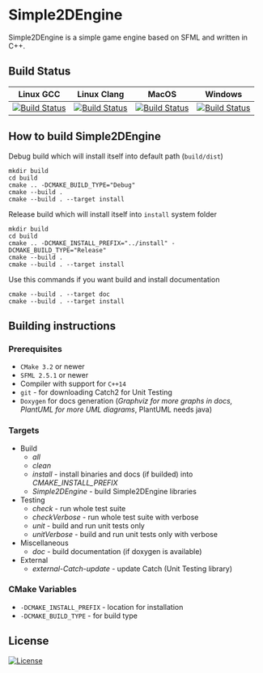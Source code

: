 # Simple2DEngine

Simple2DEngine is a simple game engine based on SFML and written in C++.

## Build Status

| Linux GCC | Linux Clang | MacOS | Windows |
|-----------|-------------|-------|---------|
| [![Build Status](https://travis-matrix-badges.herokuapp.com/repos/ilya-bardinov/Simple2DEngine/branches/master/1)](https://travis-ci.org/ilya-bardinov/Simple2DEngine) | [![Build Status](https://travis-matrix-badges.herokuapp.com/repos/ilya-bardinov/Simple2DEngine/branches/master/2)](https://travis-ci.org/ilya-bardinov/Simple2DEngine) | [![Build Status](https://travis-matrix-badges.herokuapp.com/repos/ilya-bardinov/Simple2DEngine/branches/master/3)](https://travis-ci.org/ilya-bardinov/Simple2DEngine) | [![Build Status](https://travis-matrix-badges.herokuapp.com/repos/ilya-bardinov/Simple2DEngine/branches/master/4)](https://travis-ci.org/ilya-bardinov/Simple2DEngine) |

## How to build Simple2DEngine

Debug build which will install itself into default path (`build/dist`)

~~~
mkdir build
cd build
cmake .. -DCMAKE_BUILD_TYPE="Debug"
cmake --build .
cmake --build . --target install
~~~

Release build which will install itself into `install` system folder
~~~
mkdir build 
cd build
cmake .. -DCMAKE_INSTALL_PREFIX="../install" -DCMAKE_BUILD_TYPE="Release"
cmake --build .
cmake --build . --target install
~~~

Use this commands if you want build and install documentation
~~~
cmake --build . --target doc
cmake --build . --target install
~~~

## Building instructions

### Prerequisites

* `CMake 3.2` or newer
* `SFML 2.5.1` or newer
* Compiler with support for `C++14`
* `git` - for downloading Catch2 for Unit Testing
* `Doxygen` for docs generation (*Graphviz for more graphs in docs, PlantUML for more UML diagrams*, PlantUML needs java)

### Targets

* Build
    * *all*
    * *clean*
    * *install* - install binaries and docs (if builded) into *CMAKE_INSTALL_PREFIX*
    * *Simple2DEngine* - build Simple2DEngine libraries
* Testing
    * *check* - run whole test suite 
    * *checkVerbose* - run whole test suite with verbose
    * *unit* - build and run unit tests only
    * *unitVerbose* - build and run unit tests only with verbose
* Miscellaneous
    * *doc* - build documentation (if doxygen is available)
* External
    * *external-Catch-update* - update Catch (Unit Testing library)

### CMake Variables

* `-DCMAKE_INSTALL_PREFIX` - location for installation
* `-DCMAKE_BUILD_TYPE` - for build type

## License

[![License](https://img.shields.io/badge/License-BSD%203--Clause-blue.svg)](https://github.com/ilya-bardinov/Simple2DEngine/blob/master/LICENSE)